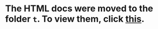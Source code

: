 # The HTML docs were moved to the folder `t`. To view them, click [this](https://kewurl.amoghthecool.repl.co/docs).